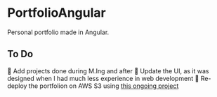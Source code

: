 # PortfolioAngular
Personal portfolio made in Angular.

## To Do
:black_square_button: Add projects done during M.Ing and after
:black_square_button: Update the UI, as it was designed when I had much less experience in web development
:black_square_button: Re-deploy the portfolion on AWS S3 using [this ongoing project](https://github.com/IkramKo/cloud_resume)
